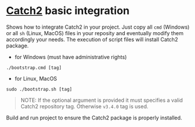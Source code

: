 # [Catch2](https://github.com/catchorg/Catch2) basic integration

Shows how to integrate Catch2 in your project.
Just copy all `cmd` (Windows) or all `sh` (Linux, MacOS) files in your reposity and eventually modify them accordingly your needs.
The execution of script files will install Catch2 package.

- for Windows (must have administrative rights)
```
./bootstrap.cmd [tag]
```
- for Linux, MacOS
```
sudo ./bootstrap.sh [tag]
```

> NOTE: If the optional argument is provided it must specifies a valid Catch2 repository tag. Otherwise `v3.4.0` tag is used.

Build and run project to ensure the Catch2 package is properly installed.

